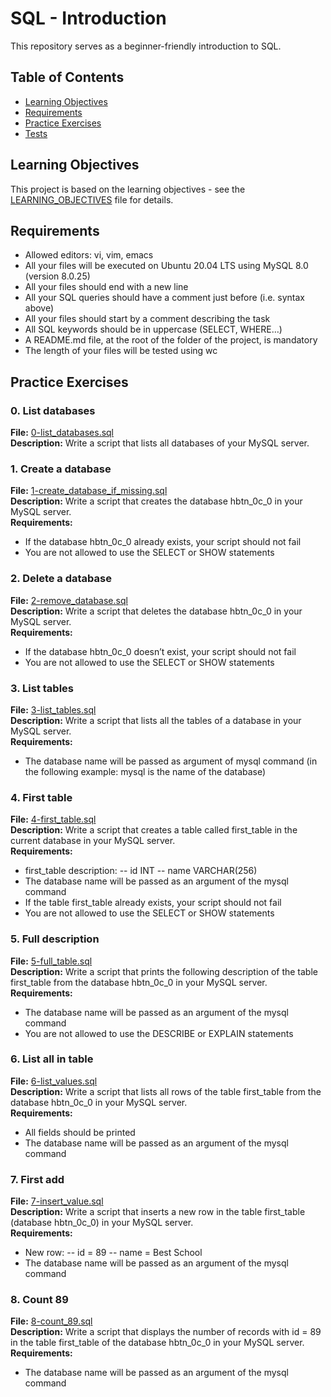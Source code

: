 # SQL - Introduction
This repository serves as a beginner-friendly introduction to SQL.

## Table of Contents

- [Learning Objectives](#learning-objectives)
- [Requirements](#requirements)
- [Practice Exercises](#practice-exercises)
- [Tests](#tests)

## Learning Objectives

This project is based on the learning objectives - see the [LEARNING_OBJECTIVES](https://github.com/Goaty-yagi/holbertonschool-higher_level_programming/blob/main/SQL_introduction/LEARNING_OBJECTIVES.md) file for details.

## Requirements

- Allowed editors: vi, vim, emacs
- All your files will be executed on Ubuntu 20.04 LTS using MySQL 8.0 (version 8.0.25)
- All your files should end with a new line
- All your SQL queries should have a comment just before (i.e. syntax above)
- All your files should start by a comment describing the task
- All SQL keywords should be in uppercase (SELECT, WHERE…)
- A README.md file, at the root of the folder of the project, is mandatory
- The length of your files will be tested using wc


## Practice Exercises

### 0. List databases

**File:** [0-list_databases.sql](https://github.com/Goaty-yagi/holbertonschool-higher_level_programming/blob/main/SQL_introduction/0-list_databases.sql)<br>
**Description:** Write a script that lists all databases of your MySQL server. <br>


### 1. Create a database

**File:** [1-create_database_if_missing.sql](https://github.com/Goaty-yagi/holbertonschool-higher_level_programming/blob/main/SQL_introduction/1-create_database_if_missing.sql)<br>
**Description:** Write a script that creates the database hbtn_0c_0 in your MySQL server. <br>
**Requirements:** <br>
- If the database hbtn_0c_0 already exists, your script should not fail
- You are not allowed to use the SELECT or SHOW statements

### 2. Delete a database

**File:** [2-remove_database.sql](https://github.com/Goaty-yagi/holbertonschool-higher_level_programming/blob/main/SQL_introduction/2-remove_database.sql)<br>
**Description:** Write a script that deletes the database hbtn_0c_0 in your MySQL server. <br>
**Requirements:** <br>
- If the database hbtn_0c_0 doesn’t exist, your script should not fail
- You are not allowed to use the SELECT or SHOW statements

### 3. List tables

**File:** [3-list_tables.sql](https://github.com/Goaty-yagi/holbertonschool-higher_level_programming/blob/main/SQL_introduction/3-list_tables.sql)<br>
**Description:** Write a script that lists all the tables of a database in your MySQL server. <br>
**Requirements:** <br>
- The database name will be passed as argument of mysql command (in the following example: mysql is the name of the database)

### 4. First table

**File:** [4-first_table.sql](https://github.com/Goaty-yagi/holbertonschool-higher_level_programming/blob/main/SQL_introduction/4-first_table.sql)<br>
**Description:** Write a script that creates a table called first_table in the current database in your MySQL server. <br>
**Requirements:** <br>
- first_table description:
 -- id INT
 -- name VARCHAR(256)
- The database name will be passed as an argument of the mysql command
- If the table first_table already exists, your script should not fail
- You are not allowed to use the SELECT or SHOW statements

### 5. Full description

**File:** [5-full_table.sql](https://github.com/Goaty-yagi/holbertonschool-higher_level_programming/blob/main/SQL_introduction/5-full_table.sql)<br>
**Description:** Write a script that prints the following description of the table first_table from the database hbtn_0c_0 in your MySQL server. <br>
**Requirements:** <br>
- The database name will be passed as an argument of the mysql command
- You are not allowed to use the DESCRIBE or EXPLAIN statements

### 6. List all in table

**File:** [6-list_values.sql](https://github.com/Goaty-yagi/holbertonschool-higher_level_programming/blob/main/SQL_introduction/6-list_values.sql)<br>
**Description:** Write a script that lists all rows of the table first_table from the database hbtn_0c_0 in your MySQL server. <br>
**Requirements:** <br>
- All fields should be printed
- The database name will be passed as an argument of the mysql command

### 7. First add

**File:** [7-insert_value.sql](https://github.com/Goaty-yagi/holbertonschool-higher_level_programming/blob/main/SQL_introduction/7-insert_value.sql)<br>
**Description:** Write a script that inserts a new row in the table first_table (database hbtn_0c_0) in your MySQL server. <br>
**Requirements:** <br>
- New row:
-- id = 89
-- name = Best School
- The database name will be passed as an argument of the mysql command

### 8. Count 89


**File:** [8-count_89.sql](https://github.com/Goaty-yagi/holbertonschool-higher_level_programming/blob/main/SQL_introduction/8-count_89.sql)<br>
**Description:** Write a script that displays the number of records with id = 89 in the table first_table of the database hbtn_0c_0 in your MySQL server. <br>
**Requirements:** <br>
- The database name will be passed as an argument of the mysql command

